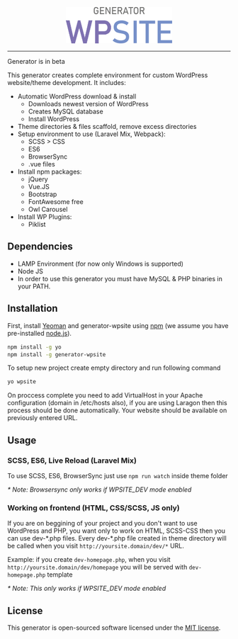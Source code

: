 <p align="center">
  <img src="logo.png" width="240" title="hover text">
</p>

---

Generator is in beta  

This generator creates complete environment for custom WordPress website/theme development.
It includes:

* Automatic WordPress download & install
  * Downloads newest version of WordPress
  * Creates MySQL database
  * Install WordPress
* Theme directories & files scaffold, remove excess directories
* Setup environment to use (Laravel Mix, Webpack):
  * SCSS > CSS
  * ES6
  * BrowserSync
  * .vue files
* Install npm packages:
  * jQuery
  * Vue.JS
  * Bootstrap
  * FontAwesome free
  * Owl Carousel
* Install WP Plugins:
  * Piklist

## Dependencies

 * LAMP Environment (for now only Windows is supported)
 * Node JS
 * In order to use this generator you must have MySQL & PHP binaries in your PATH.


## Installation

First, install [Yeoman](http://yeoman.io) and generator-wpsite using [npm](https://www.npmjs.com/) (we assume you have pre-installed [node.js](https://nodejs.org/)).

```bash
npm install -g yo
npm install -g generator-wpsite
```

To setup new project create empty directory and run following command

```bash
yo wpsite
```

On proccess complete you need to add VirtualHost in your Apache configuration (domain in /etc/hosts also), if you are using Laragon then this process should be done automatically. Your website should be available on previously entered URL.

## Usage 

### SCSS, ES6, Live Reload (Laravel Mix)
 
To use SCSS, ES6, BrowserSync just use `npm run watch` inside theme folder  

*\* Note: Browsersync only works if WPSITE_DEV mode enabled*


### Working on frontend (HTML, CSS/SCSS, JS only)

If you are on beggining of your project and you don't want to use WordPress and PHP, you want only to work on HTML, SCSS-CSS
then you can use dev-\*.php files. Every dev-\*.php file created in theme directory will be called when you visit `http://yoursite.domain/dev/*` URL.  
 
Example: if you create `dev-homepage.php`, when you visit `http://yoursite.domain/dev/homepage` you will be served with `dev-homepage.php` template  
 
*\* Note: This only works if WPSITE_DEV mode enabled*


## License

This generator is open-sourced software licensed under the [MIT license](http://opensource.org/licenses/MIT).






